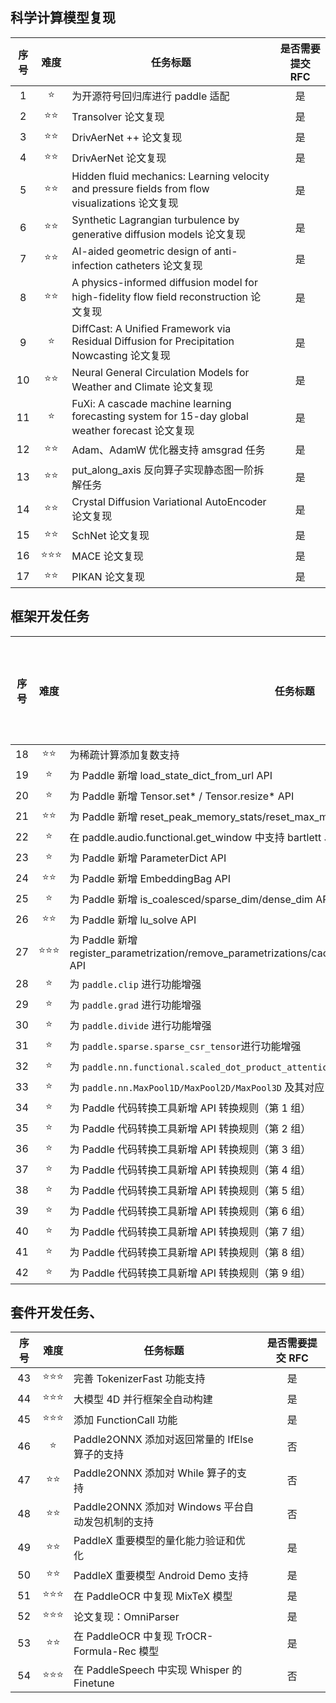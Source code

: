 ## 科学计算模型复现

| 序号 |   难度    | 任务标题                                                                                        | 是否需要提交 RFC |
| :--: | :-------: | ----------------------------------------------------------------------------------------------- | :--------------: |
|  1   |    ⭐     | 为开源符号回归库进行 paddle 适配                                                                |        是        |
|  2   |  ⭐️⭐️   | Transolver 论文复现                                                                             |        是        |
|  3   |  ⭐️⭐️   | DrivAerNet ++ 论文复现                                                                          |        是        |
|  4   |  ⭐️⭐️   | DrivAerNet 论文复现                                                                             |        是        |
|  5   |  ⭐️⭐️   | Hidden fluid mechanics: Learning velocity and pressure fields from flow visualizations 论文复现 |        是        |
|  6   |  ⭐️⭐️   | Synthetic Lagrangian turbulence by generative diffusion models 论文复现                         |        是        |
|  7   |  ⭐️⭐️   | AI-aided geometric design of anti-infection catheters 论文复现                                  |        是        |
|  8   |  ⭐️⭐️   | A physics-informed diffusion model for high-fidelity flow field reconstruction 论文复现         |        是        |
|  9   |    ⭐     | DiffCast: A Unified Framework via Residual Diffusion for Precipitation Nowcasting 论文复现      |        是        |
|  10  |  ⭐️⭐️   | Neural General Circulation Models for Weather and Climate 论文复现                              |        是        |
|  11  |    ⭐     | FuXi: A cascade machine learning forecasting system for 15-day global weather forecast 论文复现 |        是        |
|  12  |  ⭐️⭐️   | Adam、AdamW 优化器支持 amsgrad 任务                                                             |        是        |
|  13  |  ⭐️⭐️   | put_along_axis 反向算子实现静态图一阶拆解任务                                                   |        是        |
|  14  |  ⭐️⭐️   | Crystal Diffusion Variational AutoEncoder 论文复现                                              |        是        |
|  15  |  ⭐️⭐️   | SchNet 论文复现                                                                                 |        是        |
|  16  | ⭐️⭐️⭐️ | MACE 论文复现                                                                                   |        是        |
|  17  |  ⭐️⭐️   | PIKAN 论文复现                                                                                  |        是        |

## 框架开发任务

| 序号 |  难度  | 任务标题                                                                                                       | 是否需要提交 RFC |
| :--: | :----: | -------------------------------------------------------------------------------------------------------------- | :--------------: |
|  18  | ⭐️⭐️ | 为稀疏计算添加复数支持                                                                                         |        否        |
|  19  |   ⭐   | 为 Paddle 新增 load_state_dict_from_url API                                                                    |        是        |
|  20  |   ⭐   | 为 Paddle 新增 Tensor.set* / Tensor.resize* API                                                                |        是        |
|  21  |  ⭐⭐  | 为 Paddle 新增 reset_peak_memory_stats/reset_max_memory_allocated/memory_stats API                             |        是        |
|  22  |   ⭐   | 在 paddle.audio.functional.get_window 中支持 bartlett 、 kaiser 和 nuttall 窗函数                              |        是        |
|  23  |   ⭐   | 为 Paddle 新增 ParameterDict API                                                                               |        是        |
|  24  |  ⭐⭐  | 为 Paddle 新增 EmbeddingBag API                                                                                |        是        |
|  25  |   ⭐   | 为 Paddle 新增 is_coalesced/sparse_dim/dense_dim API                                                           |        是        |
|  26  |  ⭐⭐  | 为 Paddle 新增 lu_solve API                                                                                    |        是        |
|  27  | ⭐⭐⭐ | 为 Paddle 新增 register_parametrization/remove_parametrizations/cached/ParametrizationList/is_parametrized API |        是        |
|  28  |   ⭐   | 为 `paddle.clip` 进行功能增强                                                                                  |        否        |
|  29  |   ⭐   | 为 `paddle.grad` 进行功能增强                                                                                  |        否        |
|  30  |   ⭐   | 为 `paddle.divide` 进行功能增强                                                                                |        否        |
|  31  |   ⭐   | 为 `paddle.sparse.sparse_csr_tensor`进行功能增强                                                               |        否        |
|  32  |   ⭐   | 为 `paddle.nn.functional.scaled_dot_product_attention` 进行功能增强                                            |        否        |
|  33  |   ⭐   | 为 `paddle.nn.MaxPool1D/MaxPool2D/MaxPool3D` 及其对应 functional API 增加 dilation 参数                        |        否        |
|  34  |   ⭐   | 为 Paddle 代码转换工具新增 API 转换规则（第 1 组）                                                             |        否        |
|  35  |   ⭐   | 为 Paddle 代码转换工具新增 API 转换规则（第 2 组）                                                             |        否        |
|  36  |   ⭐   | 为 Paddle 代码转换工具新增 API 转换规则（第 3 组）                                                             |        否        |
|  37  |   ⭐   | 为 Paddle 代码转换工具新增 API 转换规则（第 4 组）                                                             |        否        |
|  38  |   ⭐   | 为 Paddle 代码转换工具新增 API 转换规则（第 5 组）                                                             |        否        |
|  39  |   ⭐   | 为 Paddle 代码转换工具新增 API 转换规则（第 6 组）                                                             |        否        |
|  40  |   ⭐   | 为 Paddle 代码转换工具新增 API 转换规则（第 7 组）                                                             |        否        |
|  41  |   ⭐   | 为 Paddle 代码转换工具新增 API 转换规则（第 8 组）                                                             |        否        |
|  42  |   ⭐   | 为 Paddle 代码转换工具新增 API 转换规则（第 9 组）                                                             |        否        |

## 套件开发任务、

| 序号 |   难度    | 任务标题                                          | 是否需要提交 RFC |
| :--: | :-------: | ------------------------------------------------- | :--------------: |
|  43  | ⭐⭐️⭐️  | 完善 TokenizerFast 功能支持                       |        是        |
|  44  | ⭐️⭐️⭐️ | 大模型 4D 并行框架全自动构建                      |        是        |
|  45  | ⭐️⭐️⭐️ | 添加 FunctionCall 功能                            |        是        |
|  46  |    ⭐     | Paddle2ONNX 添加对返回常量的 IfElse 算子的支持    |        否        |
|  47  |  ⭐️⭐️   | Paddle2ONNX 添加对 While 算子的支持               |        否        |
|  48  |   ⭐⭐️   | Paddle2ONNX 添加对 Windows 平台自动发包机制的支持 |        否        |
|  49  |  ⭐️⭐️   | PaddleX 重要模型的量化能力验证和优化              |        是        |
|  50  |  ⭐️⭐️   | PaddleX 重要模型 Android Demo 支持                |        是        |
|  51  | ⭐️⭐️⭐️ | 在 PaddleOCR 中复现 MixTeX 模型                   |        是        |
|  52  | ⭐️⭐️⭐️ | 论文复现：OmniParser                              |        是        |
|  53  |  ⭐️⭐️   | 在 PaddleOCR 中复现 TrOCR-Formula-Rec 模型        |        是        |
|  54  | ⭐️⭐️⭐️ | 在 PaddleSpeech 中实现 Whisper 的 Finetune        |        否        |
